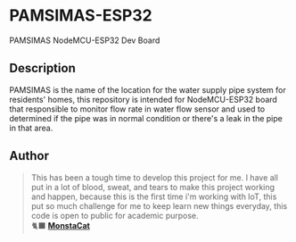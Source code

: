 # PAMSIMAS-ESP32
PAMSIMAS NodeMCU-ESP32 Dev Board

## Description
PAMSIMAS is the name of the location for the water supply pipe system for residents' homes, this repository is intended for NodeMCU-ESP32 board that responsible to monitor flow rate in water flow sensor and used to determined if the pipe was in normal condition or there's a leak in the pipe in that area.

## Author
>This has been a tough time to develop this project for me. I have all put in a lot of blood, sweat, and tears to make this project working and happen, because this is the first time i'm working with IoT, this put so much challenge for me to keep learn new things everyday, this code is open to public for academic purpose.<br>
🐈‍⬛ **[MonstaCat](https://github.com/MonstaCat)**
